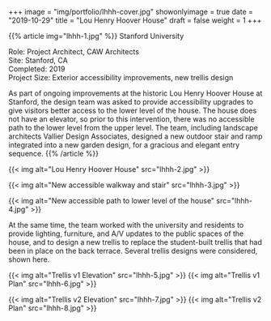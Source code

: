 +++
image = "img/portfolio/lhhh-cover.jpg"
showonlyimage = true
date = "2019-10-29"
title = "Lou Henry Hoover House"
draft = false
weight = 1
+++

{{% article img="lhhh-1.jpg" %}}
Stanford University

Role: Project Architect, CAW Architects  
Site: Stanford, CA  
Completed: 2019  
Project Size: Exterior accessibility improvements, new trellis design  

As part of ongoing improvements at the historic Lou Henry Hoover House at Stanford, the design team was asked to provide accessibility upgrades to give visitors better access to the lower level of the house.  The house does not have an elevator, so prior to this intervention, there was no accessible path to the lower level from the upper level.  The team, including landscape architects Vallier Design Associates, designed a new outdoor stair and ramp integrated into a new garden design, for a gracious and elegant entry sequence.
{{% /article %}}

{{< img alt="Lou Henry Hoover House" src="lhhh-2.jpg" >}}

{{< img alt="New accessible walkway and stair" src="lhhh-3.jpg" >}}

{{< img alt="New accessible path to lower level of the house" src="lhhh-4.jpg" >}}

At the same time, the team worked with the university and residents to provide lighting, furniture, and A/V updates to the public spaces of the house, and to design a new trellis to replace the student-built trellis that had been in place on the back terrace.  Several trellis designs were considered, shown here.

{{< img alt="Trellis v1 Elevation" src="lhhh-5.jpg" >}}
{{< img alt="Trellis v1 Plan" src="lhhh-6.jpg" >}}

{{< img alt="Trellis v2 Elevation" src="lhhh-7.jpg" >}}
{{< img alt="Trellis v2 Plan" src="lhhh-8.jpg" >}}
